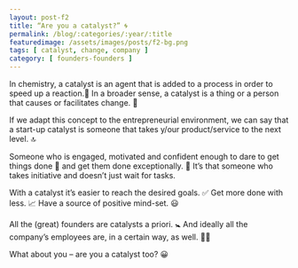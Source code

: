 ```yaml
---
layout: post-f2
title: “Are you a catalyst?” 🌀
permalink: /blog/:categories/:year/:title
featuredimage: /assets/images/posts/f2-bg.png
tags: [ catalyst, change, company ]
category: [ founders-founders ]
---
```


In chemistry, a catalyst is an agent that is added to a process in order to speed up a reaction.💨  In a broader sense, a catalyst is a thing or a person that causes or facilitates change. 🔄

If we adapt this concept to the entrepreneurial environment, we can say that a start-up catalyst is someone that takes y/our product/service to the next level. 🔝

Someone who is engaged, motivated and confident enough to dare to get things done 💪 and get them done exceptionally. 🌟 It’s that someone who takes initiative and doesn’t just wait for tasks.

With a catalyst it’s easier to reach the desired goals. ✅ Get more done with less. 📈 Have a source of positive mind-set. 😃

All the (great) founders are catalysts a priori. 🚼 And ideally all the company’s employees are, in a certain way, as well. 👥👥

What about you – are you a catalyst too? 😀